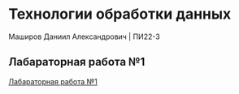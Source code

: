 # Технологии обработки данных 
Маширов Даниил Александрович | ПИ22-3

## Лабараторная работа №1
[Лабараторная работа №1]([lifehacker.ru](https://github.com/10nesse/university/tree/main/%D0%9B%D0%B0%D0%B1%D0%B0%D1%80%D0%B0%D1%82%D0%BE%D1%80%D0%BD%D0%B0%D1%8F%20%D1%80%D0%B0%D0%B1%D0%BE%D1%82%D0%B0%20%E2%84%961))
